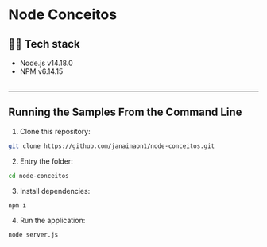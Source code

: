 # Node Conceitos


## 👨‍💻 Tech stack

- Node.js v14.18.0
- NPM  v6.14.15
<br /><br />
---

## Running the Samples From the Command Line

1. Clone this repository:
```bash 
git clone https://github.com/janainaon1/node-conceitos.git
```

2. Entry the folder:
```bash 
cd node-conceitos
```

3. Install dependencies:
```bash 
npm i
```

4. Run the application:
```bash 
node server.js  
```